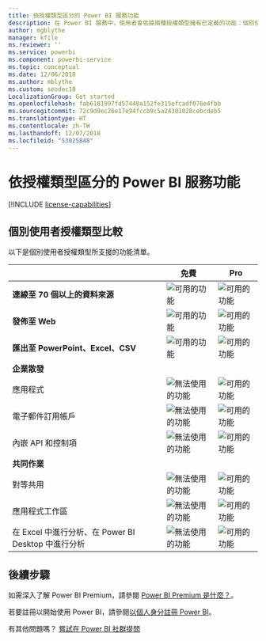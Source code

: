 ```yaml
---
title: 依授權類型區分的 Power BI 服務功能
description: 在 Power BI 服務中，使用者會依據兩種授權類型擁有已定義的功能：個別使用者型 (免費和 Pro) 與容量型。
author: mgblythe
manager: kfile
ms.reviewer: ''
ms.service: powerbi
ms.component: powerbi-service
ms.topic: conceptual
ms.date: 12/06/2018
ms.author: mblythe
ms.custom: seodec18
LocalizationGroup: Get started
ms.openlocfilehash: fab6181997fd57448a152fe315efcadf076e4fbb
ms.sourcegitcommit: 72c9d9ec26e17e94fccb9c5a24301028cebcdeb5
ms.translationtype: HT
ms.contentlocale: zh-TW
ms.lasthandoff: 12/07/2018
ms.locfileid: "53025848"
---
```

# <a name="power-bi-service-features-by-license-type"></a>依授權類型區分的 Power BI 服務功能

[!INCLUDE [license-capabilities](includes/license-capabilities.md)]

## <a name="per-user-license-type-comparison"></a>個別使用者授權類型比較

以下是個別使用者授權類型所支援的功能清單。

|  | 免費 | Pro |
| --- | --- | --- |
| **連線至 70 個以上的資料來源** |![可用的功能](media/features-license-type/available.png) |![可用的功能](media/features-license-type/available.png) |
| **發佈至 Web** |![可用的功能](media/features-license-type/available.png) |![可用的功能](media/features-license-type/available.png) |
| **匯出至 PowerPoint、Excel、CSV** |![可用的功能](media/features-license-type/available.png) |![可用的功能](media/features-license-type/available.png) |
| **企業散發** | | |
| 應用程式 |![無法使用的功能](media/features-license-type/not-available.png) |![可用的功能](media/features-license-type/available.png) |
| 電子郵件訂用帳戶 |![無法使用的功能](media/features-license-type/not-available.png) |![可用的功能](media/features-license-type/available.png) |
| 內嵌 API 和控制項 |![無法使用的功能](media/features-license-type/not-available.png) |![可用的功能](media/features-license-type/available.png) |
| **共同作業** | | |
| 對等共用 |![無法使用的功能](media/features-license-type/not-available.png) |![可用的功能](media/features-license-type/available.png) |
| 應用程式工作區 |![無法使用的功能](media/features-license-type/not-available.png) |![可用的功能](media/features-license-type/available.png) |
| 在 Excel 中進行分析、在 Power BI Desktop 中進行分析 |![無法使用的功能](media/features-license-type/not-available.png) |![可用的功能](media/features-license-type/available.png) |

## <a name="next-steps"></a>後續步驟

如需深入了解 Power BI Premium，請參閱 [Power BI Premium 是什麼？](service-premium.md)。

若要註冊以開始使用 Power BI，請參閱[以個人身分註冊 Power BI](service-self-service-signup-for-power-bi.md)。

有其他問題嗎？ [嘗試在 Power BI 社群提問](https://community.powerbi.com/)